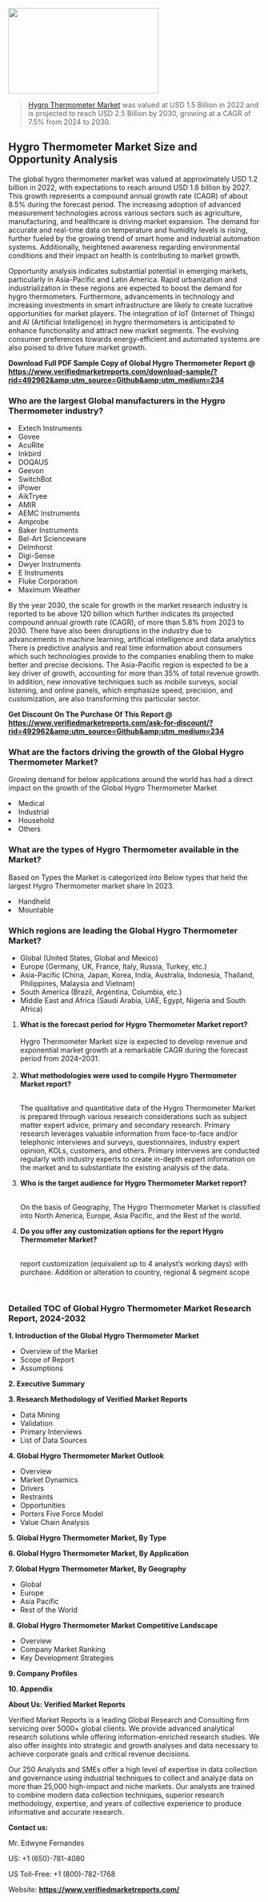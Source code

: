 <img src="https://ffe5etoiles.com/wp-content/uploads/2024/12/MST1-300x171.png" alt="" width="300" height="171" class="alignnone size-medium wp-image-20088" /><blockquote><p><p><a href="https://www.verifiedmarketreports.com/download-sample/?rid=492962&utm_source=Github&utm_medium=234" target="_blank">Hygro Thermometer Market</a> was valued at USD 1.5 Billion in 2022 and is projected to reach USD 2.5 Billion by 2030, growing at a CAGR of 7.5% from 2024 to 2030.</p></blockquote><p><h2>Hygro Thermometer Market Size and Opportunity Analysis</h2><p>The global hygro thermometer market was valued at approximately USD 1.2 billion in 2022, with expectations to reach around USD 1.8 billion by 2027. This growth represents a compound annual growth rate (CAGR) of about 8.5% during the forecast period. The increasing adoption of advanced measurement technologies across various sectors such as agriculture, manufacturing, and healthcare is driving market expansion. The demand for accurate and real-time data on temperature and humidity levels is rising, further fueled by the growing trend of smart home and industrial automation systems. Additionally, heightened awareness regarding environmental conditions and their impact on health is contributing to market growth.</p><p>Opportunity analysis indicates substantial potential in emerging markets, particularly in Asia-Pacific and Latin America. Rapid urbanization and industrialization in these regions are expected to boost the demand for hygro thermometers. Furthermore, advancements in technology and increasing investments in smart infrastructure are likely to create lucrative opportunities for market players. The integration of IoT (Internet of Things) and AI (Artificial Intelligence) in hygro thermometers is anticipated to enhance functionality and attract new market segments. The evolving consumer preferences towards energy-efficient and automated systems are also poised to drive future market growth.</p></p><p class=""><strong>Download Full PDF Sample Copy of Global Hygro Thermometer Report @ <a href="https://www.verifiedmarketreports.com/download-sample/?rid=492962&amp;utm_source=Github&amp;utm_medium=234" target="_blank">https://www.verifiedmarketreports.com/download-sample/?rid=492962&amp;utm_source=Github&amp;utm_medium=234</a></strong></p><h3 id="" class="">Who are the largest Global manufacturers in the Hygro Thermometer industry?</h3><p><li>Extech Instruments</li><li> Govee</li><li> AcuRite</li><li> Inkbird</li><li> DOQAUS</li><li> Geevon</li><li> SwitchBot</li><li> iPower</li><li> AikTryee</li><li> AMIR</li><li> AEMC Instruments</li><li> Amprobe</li><li> Baker Instruments</li><li> Bel-Art Scienceware</li><li> Delmhorst</li><li> Digi-Sense</li><li> Dwyer Instruments</li><li> E Instruments</li><li> Fluke Corporation</li><li> Maximum Weather</li></p><div class=""><div class="" dir="" data-message-author-role="" data-message-id="" data-message-model-slug=""><div class=""><div class=""><div class=""><div class="" dir="" data-message-author-role="" data-message-id="" data-message-model-slug=""><div class=""><div class=""><p>By the year 2030, the scale for growth in the market research industry is reported to be above 120 billion which further indicates its projected compound annual growth rate (CAGR), of more than 5.8% from 2023 to 2030. There have also been disruptions in the industry due to advancements in machine learning, artificial intelligence and data analytics There is predictive analysis and real time information about consumers which such technologies provide to the companies enabling them to make better and precise decisions. The Asia-Pacific region is expected to be a key driver of growth, accounting for more than 35% of total revenue growth. In addition, new innovative techniques such as mobile surveys, social listening, and online panels, which emphasize speed, precision, and customization, are also transforming this particular sector.</p><p><strong>Get Discount On The Purchase Of This Report @&nbsp; <a href="https://www.verifiedmarketreports.com/ask-for-discount/?rid=492962&amp;utm_source=Github&amp;utm_medium=234" target="_blank">https://www.verifiedmarketreports.com/ask-for-discount/?rid=492962&amp;utm_source=Github&amp;utm_medium=234</a></strong></p></div></div></div></div></div></div></div></div><h3 id="" class="">What are the factors driving the growth of the Global Hygro Thermometer Market?</h3><p id="" class="">Growing demand for below applications around the world has had a direct impact on the growth of the Global Hygro Thermometer Market</p><p id="" class=""><li>Medical</li><li> Industrial</li><li> Household</li><li> Others</li></p><h3 id="" class="">What are the types of Hygro Thermometer available in the Market?</h3><p id="" class="">Based on Types the Market is categorized into Below types that held the largest Hygro Thermometer market share In 2023.</p><p id="" class=""><li>Handheld</li><li> Mountable</li></p><h3 id="" class="">Which regions are leading the Global Hygro Thermometer Market?</h3><ul><li>Global (United States, Global and Mexico)</li><li>Europe (Germany, UK, France, Italy, Russia, Turkey, etc.)</li><li>Asia-Pacific (China, Japan, Korea, India, Australia, Indonesia, Thailand, Philippines, Malaysia and Vietnam)</li><li>South America (Brazil, Argentina, Columbia, etc.)</li><li>Middle East and Africa (Saudi Arabia, UAE, Egypt, Nigeria and South Africa)</li></ul><p><ol><li><strong>What is the forecast period for Hygro Thermometer Market report?<br /></strong><br /><span data-sheets-root="1" data-sheets-value="{&quot;1&quot;:2,&quot;2&quot;:&quot;XXXX size is expected to develop revenue and exponential market growth at a remarkable CAGR during the forecast period from 2024&ndash;2030.&quot;}" data-sheets-userformat="{&quot;2&quot;:12674,&quot;4&quot;:{&quot;1&quot;:2,&quot;2&quot;:16776960},&quot;10&quot;:2,&quot;11&quot;:0,&quot;15&quot;:&quot;Arial&quot;,&quot;16&quot;:12}">Hygro Thermometer Market size is expected to develop revenue and exponential market growth at a remarkable CAGR during the forecast period from 2024&ndash;2031.</span><br /><br /></li><li><strong>What methodologies were used to compile Hygro Thermometer Market report?<br /><br /></strong><p>The qualitative and quantitative data of the&nbsp;Hygro Thermometer Market is prepared through various research considerations such as subject matter expert advice, primary and secondary research. Primary research leverages valuable information from face-to-face and/or telephonic interviews and surveys, questionnaires, industry expert opinion, KOLs, customers, and others. Primary interviews are conducted regularly with industry experts to create in-depth expert information on the market and to substantiate the existing analysis of the data.&nbsp;</p></li><li><strong>Who is the target audience for Hygro Thermometer Market report?<br /><br /></strong><p>On the basis of Geography, The&nbsp;Hygro Thermometer Market is classified into North America, Europe, Asia Pacific, and the Rest of the world.</p></li><li><strong>Do you offer any customization options for the report Hygro Thermometer Market?<br /><br /></strong><p>report customization (equivalent up to 4 analyst&rsquo;s working days) with purchase. Addition or alteration to country, regional &amp; segment scope</p><p>&nbsp;</p></li></ol></p><h3 id="" class="">Detailed TOC of Global Hygro Thermometer Market Research Report, 2024-2032</h3><p id="" class=""><strong>1. Introduction of the Global Hygro Thermometer Market</strong></p><ul><li>Overview of the Market</li><li>Scope of Report</li><li>Assumptions</li></ul><p id="" class=""><strong>2. Executive Summary</strong></p><p id="" class=""><strong>3. Research Methodology of&nbsp;Verified Market Reports</strong></p><ul><li>Data Mining</li><li>Validation</li><li>Primary Interviews</li><li>List of Data Sources</li></ul><p id="" class=""><strong>4. Global Hygro Thermometer Market Outlook</strong></p><ul><li>Overview</li><li>Market Dynamics</li><li>Drivers</li><li>Restraints</li><li>Opportunities</li><li>Porters Five Force Model</li><li>Value Chain Analysis</li></ul><p id="" class=""><strong>5. Global Hygro Thermometer Market, By&nbsp;Type</strong></p><p id="" class=""><strong>6. Global Hygro Thermometer Market, By Application</strong></p><p id="" class=""><strong>7. Global Hygro Thermometer Market, By Geography</strong></p><ul><li>Global</li><li>Europe</li><li>Asia Pacific</li><li>Rest of the World</li></ul><p id="" class=""><strong>8. Global Hygro Thermometer Market Competitive Landscape</strong></p><ul><li>Overview</li><li>Company Market Ranking</li><li>Key Development Strategies</li></ul><p id="" class=""><strong>9. Company Profiles</strong></p><p id="" class=""><strong>10. Appendix</strong></p><p id="" class=""><strong>About Us: Verified Market Reports</strong></p><p id="" class="">Verified Market Reports is a leading Global Research and Consulting firm servicing over 5000+ global clients. We provide advanced analytical research solutions while offering information-enriched research studies. We also offer insights into strategic and growth analyses and data necessary to achieve corporate goals and critical revenue decisions.</p><p id="" class="">Our 250 Analysts and SMEs offer a high level of expertise in data collection and governance using industrial techniques to collect and analyze data on more than 25,000 high-impact and niche markets. Our analysts are trained to combine modern data collection techniques, superior research methodology, expertise, and years of collective experience to produce informative and accurate research.</p><p id="" class=""><strong>Contact us:</strong></p><p id="" class="">Mr. Edwyne Fernandes</p><p id="" class="">US: +1 (650)-781-4080</p><p id="" class="">US Toll-Free: +1 (800)-782-1768</p><p id="" class="">Website: <a target="" data-test-app-aware-link=""><strong>https://www.verifiedmarketreports.com/</strong></a></p>
